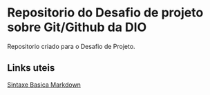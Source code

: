 # Repositorio do Desafio de projeto sobre Git/Github da DIO
Repositorio criado para o Desafio de Projeto.

## Links uteis
[Sintaxe Basica Markdown](https://www.markdownguide.org/getting-started/)
